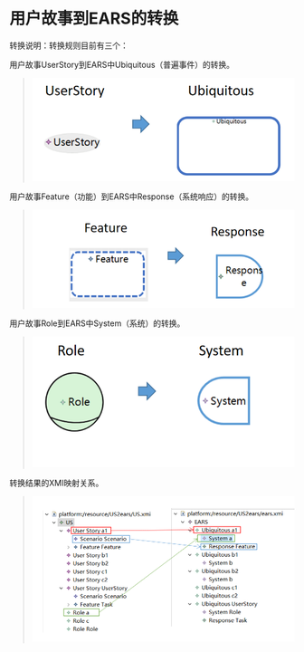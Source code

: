 # 用户故事到EARS的转换

转换说明：转换规则目前有三个：
               
用户故事UserStory到EARS中Ubiquitous（普遍事件）的转换。
>![顺序图](imgs/U2U.png)
                 
用户故事Feature（功能）到EARS中Response（系统响应）的转换。
>![顺序图](imgs/F2R.png )
                       
用户故事Role到EARS中System（系统）的转换。
>![顺序图](imgs/rola2sydtem.png )

转换结果的XMI映射关系。
>![顺序图](imgs/US2EARSxmi.png)
